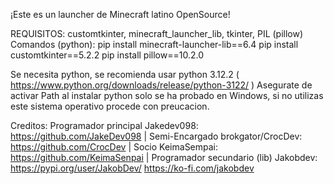 ﻿¡Este es un launcher de Minecraft latino OpenSource!

REQUISITOS: customtkinter, minecraft_launcher_lib, tkinter, PIL (pillow)
Comandos (python): 
 pip install minecraft-launcher-lib==6.4
 pip install customtkinter==5.2.2
 pip install pillow==10.2.0

Se necesita python, se recomienda usar python 3.12.2 ( https://www.python.org/downloads/release/python-3122/ )
Asegurate de activar Path al instalar python
solo se ha probado en Windows, si no utilizas este sistema operativo procede con preucacion.

Creditos:
 Programador principal Jakedev098: https://github.com/JakeDev098 |
 Semi-Encargado brokgator/CrocDev: https://github.com/CrocDev |
 Socio KeimaSempai: https://github.com/KeimaSenpai |
 Programador secundario (lib) Jakobdev: https://pypi.org/user/JakobDev/	https://ko-fi.com/jakobdev
